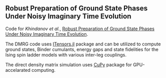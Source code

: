 ## Robust Preparation of Ground State Phases Under Noisy Imaginary Time Evolution

Code for *Khindanov et al.*, [Robust Preparation of Ground State Phases Under Noisy Imaginary Time Evolution](https://arxiv.org/abs/2406.04285).

The DMRG code uses [ITensors.jl](https://itensor.github.io/ITensors.jl/dev/) package and can be utilized to compute ground states, Binder cumulants, energy gaps and state fidelities for the Ising spin ladder models with various inter-leg couplings.

The direct density matrix simulation uses [CuPy](https://cupy.dev) package for GPU-accelarated computing.
